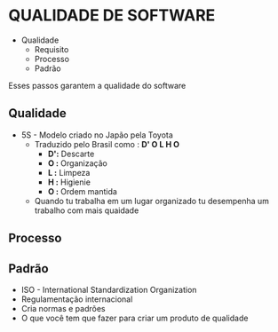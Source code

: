 # QUALIDADE DE SOFTWARE
* Qualidade
  * Requisito
  * Processo
  * Padrão

Esses passos garantem a qualidade do software

## Qualidade
* 5S - Modelo criado no Japão pela Toyota
  * Traduzido pelo Brasil como : **D' O L H O**
    * **D':** Descarte 
    * **O :** Organização
    * **L :** Limpeza
    * **H :** Higienie
    * **O :** Ordem mantida
  * Quando tu trabalha em um lugar organizado tu desempenha um trabalho com mais quaidade
## Processo
## Padrão
* ISO - International Standardization Organization
 * Regulamentação internacional
 * Cria normas e padrões
 * O que você tem que fazer para criar um produto de qualidade 
